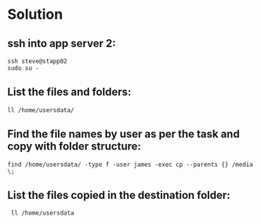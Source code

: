 # Solution

## ssh into app server 2:  

`` ssh steve@stapp02 ``  
`` sudo su - ``  

## List the files and folders:  

`` ll /home/usersdata/ ``  

## Find the file names by user as per the task and copy with folder structure:  

`` find /home/usersdata/ -type f -user james -exec cp --parents {} /media \; ``  

## List the files copied in the destination folder:  

``  ll /home/usersdata ``  
